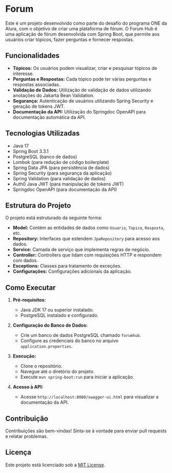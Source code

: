 # Forum

Este é um projeto desenvolvido como parte do desafio do programa ONE da Alura, com o objetivo de criar uma plataforma de fórum.
O Forum Hub é uma aplicação de fórum desenvolvida com Spring Boot, que permite aos usuários criar tópicos, fazer perguntas e fornecer respostas.

## Funcionalidades

- **Tópicos:** Os usuários podem visualizar, criar e pesquisar tópicos de interesse.
- **Perguntas e Respostas:** Cada tópico pode ter várias perguntas e respostas associadas.
- **Validação de Dados:** Utilização de validação de dados utilizando anotações do Jakarta Bean Validation.
- **Segurança:** Autenticação de usuários utilizando Spring Security e geração de tokens JWT.
- **Documentação da API:** Utilização do Springdoc OpenAPI para documentação automática da API.

## Tecnologias Utilizadas

- Java 17
- Spring Boot 3.3.1
- PostgreSQL (banco de dados)
- Lombok (para redução de código boilerplate)
- Spring Data JPA (para persistência de dados)
- Spring Security (para segurança da aplicação)
- Spring Validation (para validação de dados)
- Auth0 Java JWT (para manipulação de tokens JWT)
- Springdoc OpenAPI (para documentação da API)

## Estrutura do Projeto

O projeto está estruturado da seguinte forma:

- **Model:** Contém as entidades de dados como `Usuario`, `Topico`, `Resposta`, etc.
- **Repository:** Interfaces que estendem `JpaRepository` para acesso aos dados.
- **Service:** Camada de serviço que implementa regras de negócio.
- **Controller:** Controllers que lidam com requisições HTTP e respondem com dados.
- **Exceptions:** Classes para tratamento de exceções.
- **Configurações:** Configurações adicionais da aplicação.

## Como Executar

1. **Pré-requisitos:**
   - Java JDK 17 ou superior instalado.
   - PostgreSQL instalado e configurado.

2. **Configuração do Banco de Dados:**
   - Crie um banco de dados PostgreSQL chamado `forumhub`.
   - Configure as credenciais do banco no arquivo `application.properties`.

3. **Execução:**
   - Clone o repositório.
   - Navegue até o diretório do projeto.
   - Execute `mvn spring-boot:run` para iniciar a aplicação.

4. **Acesso à API:**
   - Acesse `http://localhost:8080/swagger-ui.html` para visualizar a documentação da API.

## Contribuição

Contribuições são bem-vindas! Sinta-se à vontade para enviar pull requests e relatar problemas.

## Licença

Este projeto está licenciado sob a [MIT License](LICENSE).
